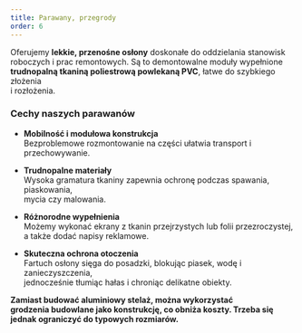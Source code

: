 ```yaml
---
title: Parawany, przegrody
order: 6
---
```


Oferujemy **lekkie, przenośne osłony** doskonałe do oddzielania stanowisk  
roboczych i prac remontowych. Są to demontowalne moduły wypełnione  
**trudnopalną tkaniną poliestrową powlekaną PVC**, łatwe do szybkiego złożenia  
i rozłożenia.

### Cechy naszych parawanów

- **Mobilność i modułowa konstrukcja**  
  Bezproblemowe rozmontowanie na części ułatwia transport i przechowywanie.

- **Trudnopalne materiały**  
  Wysoka gramatura tkaniny zapewnia ochronę podczas spawania, piaskowania,  
  mycia czy malowania.

- **Różnorodne wypełnienia**  
  Możemy wykonać ekrany z tkanin przejrzystych lub folii przezroczystej,  
  a także dodać napisy reklamowe.

- **Skuteczna ochrona otoczenia**  
  Fartuch osłony sięga do posadzki, blokując piasek, wodę i zanieczyszczenia,  
  jednocześnie tłumiąc hałas i chroniąc delikatne obiekty.

**Zamiast budować aluminiowy stelaż, można wykorzystać  
grodzenia budowlane jako konstrukcję, co obniża koszty. Trzeba się  
jednak ograniczyć do typowych rozmiarów.**
